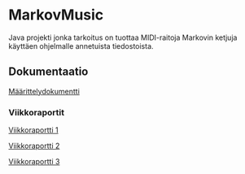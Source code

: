# MarkovMusic
Java projekti jonka tarkoitus on tuottaa MIDI-raitoja Markovin ketjuja käyttäen ohjelmalle annetuista tiedostoista.

## Dokumentaatio
[Määrittelydokumentti](https://github.com/lossitomatossi/MarkovMusic/blob/main/dokumentaatio/maarittely.md)

### Viikkoraportit
[Viikkoraportti 1](https://github.com/lossitomatossi/MarkovMusic/blob/main/dokumentaatio/viikkoraportit/viikkoraportti1.md)

[Viikkoraportti 2](https://github.com/lossitomatossi/MarkovMusic/blob/main/dokumentaatio/viikkoraportit/viikkoraportti2.md)

[Viikkoraportti 3](https://github.com/lossitomatossi/MarkovMusic/blob/main/dokumentaatio/viikkoraportit/viikkoraportti3.md)